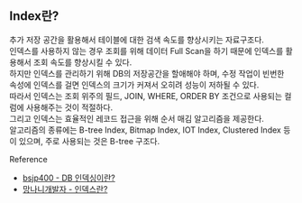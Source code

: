 ## Index란?

추가 저장 공간을 활용해서 테이블에 대한 검색 속도를 향상시키는 자료구조다.  
인덱스를 사용하지 않는 경우 조회를 위해 데이터 Full Scan을 하기 때문에 인덱스를 활용해서 조회 속도를 향상시킬 수 있다.  
하지만 인덱스를 관리하기 위해 DB의 저장공간을 할애해야 하며, 수정 작업이 빈번한 속성에 인덱스를 걸면 인덱스의 크기가 커져서 오히려 성능이 저하될 수 있다.  
따라서 인덱스는 조회 위주의 필드, JOIN, WHERE, ORDER BY 조건으로 사용되는 컬럼에 사용해주는 것이 적절하다.  
그리고 인덱스는 효율적인 레코드 접근을 위해 순서 매김 알고리즘을 제공한다.  
알고리즘의 종류에는 B-tree Index, Bitmap Index, IOT Index, Clustered Index 등이 있으며, 주로 사용되는 것은 B-tree 구조다.

Reference

- [bsjp400 - DB 인덱싱이란?](https://velog.io/@bsjp400/Database-DB-%EC%9D%B8%EB%8D%B1%EC%8B%B1Indexing%EC%9D%B4%EB%9E%80)
- [망나니개발자 - 인덱스란?](https://mangkyu.tistory.com/96)
